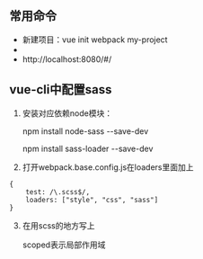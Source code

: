 ## 常用命令
- 新建项目：vue init webpack my-project
- 
- http://localhost:8080/#/
## vue-cli中配置sass
1. 安装对应依赖node模块：

    npm install node-sass --save-dev

    npm install sass-loader --save-dev
2. 打开webpack.base.config.js在loaders里面加上
```
{
    test: /\.scss$/,
    loaders: ["style", "css", "sass"]
}
```
3. 在用scss的地方写上

    <style lang="scss" scoped></style>
    
    scoped表示局部作用域
